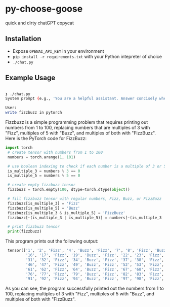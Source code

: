 # py-choose-goose

quick and dirty chatGPT copycat

## Installation

- Expose `OPENAI_API_KEY` in your environment
- `pip install -r requirements.txt` with your Python intepreter of choice
- `./chat.py`

## Example Usage

```bash

❯ ./chat.py
System prompt (e.g., 'You are a helpful assistant. Answer concisely when possible.'):

User:
write fizzbuzz in pytorch
```

Fizzbuzz is a simple programming problem that requires printing out numbers from 1 to 100, replacing numbers that are
multiples of 3 with "Fizz", multiples of 5 with "Buzz", and multiples of both with "FizzBuzz". Here is the PyTorch code
for FizzBuzz:

```python
import torch
 # create tensor with numbers from 1 to 100
 numbers = torch.arange(1, 101)

 # use boolean indexing to check if each number is a multiple of 3 or 5
 is_multiple_3 = numbers % 3 == 0
 is_multiple_5 = numbers % 5 == 0

 # create empty fizzbuzz tensor
 fizzbuzz = torch.empty(100, dtype=torch.dtype(object))

 # fill fizzbuzz tensor with regular numbers, Fizz, Buzz, or FizzBuzz
 fizzbuzz[is_multiple_3] = 'Fizz'
 fizzbuzz[is_multiple_5] = 'Buzz'
 fizzbuzz[is_multiple_3 & is_multiple_5] = 'FizzBuzz'
 fizzbuzz[~(is_multiple_3 | is_multiple_5)] = numbers[~(is_multiple_3 | is_multiple_5)]

 # print fizzbuzz tensor
 print(fizzbuzz)
```

This program prints out the following output:

```python
 tensor(['1', '2', 'Fizz', '4', 'Buzz', 'Fizz', '7', '8', 'Fizz', 'Buzz', '11', 'Fizz', '13', '14', 'FizzBuzz',
         '16', '17', 'Fizz', '19', 'Buzz', 'Fizz', '22', '23', 'Fizz', 'Buzz', '26', 'Fizz', '28', '29', 'FizzBuzz',
         '31', '32', 'Fizz', '34', 'Buzz', 'Fizz', '37', '38', 'Fizz', 'Buzz', '41', 'Fizz', '43', '44', 'FizzBuzz',
         '46', '47', 'Fizz', '49', 'Buzz', 'Fizz', '52', '53', 'Fizz', 'Buzz', '56', 'Fizz', '58', '59', 'FizzBuzz',
         '61', '62', 'Fizz', '64', 'Buzz', 'Fizz', '67', '68', 'Fizz', 'Buzz', '71', 'Fizz', '73', '74', 'FizzBuzz',
         '76', '77', 'Fizz', '79', 'Buzz', 'Fizz', '82', '83', 'Fizz', 'Buzz', '86', 'Fizz', '88', '89', 'FizzBuzz',
         '91', '92', 'Fizz', '94', 'Buzz', 'Fizz', '97', '98', 'Fizz', 'Buzz'], dtype=object)
```

As you can see, the program successfully printed out the numbers from 1 to 100, replacing multiples of 3 with "Fizz", multiples of 5 with "Buzz", and multiples of both with
"FizzBuzz".
